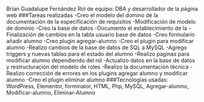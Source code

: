 Brian Guadalupe Fernández
Rol de equipo: DBA y desarrollador de la página web
###Tareas realizadas
-Creo el modelo del domino de la documentación de la especificación de requisitos
-Modificación de modelo de dominio
-Creo la base de datos
-Documento el establecimiento de la
-Finalización de cambios en la tabla usuario base de datos
-Creo formulario añadir alumno
-Creo plugin agregar-alumno 
-Creo el plugin para modificar alumno
-Realizo cambios de la base de datos de SQL a MySQL
-Agrego triggers y nuevas tablas para el estado del alumno
-Realizo paginas para modificar alumno dependiendo del rol
-Actualizo datos en la base de datos y restructuración del modelo de roles
-Realizo la documentación técnica
-Realizo corrección de errores en los plugins agregar alumno y modificar alumno
-Creo el plugin eliminar alumno
###Tecnologias usadas: WordPress, Elementor, forminator, HTML, Php, MySQL, Agregar-alumno, Modificar-alumno, Eliminar-Alumno